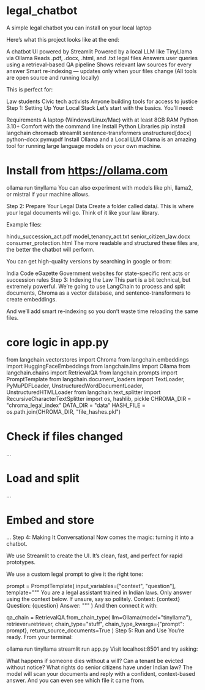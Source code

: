 # legal_chatbot
A simple legal chatbot you can install on your local laptop

Here’s what this project looks like at the end:

A chatbot UI powered by Streamlit
Powered by a local LLM like TinyLlama via Ollama
Reads .pdf, .docx, .html, and .txt legal files
Answers user queries using a retrieval-based QA pipeline
Shows relevant law sources for every answer
Smart re-indexing — updates only when your files change
(All tools are open source and running locally)

This is perfect for:

Law students
Civic tech activists
Anyone building tools for access to justice
Step 1: Setting Up Your Local Stack
Let’s start with the basics. You’ll need:

Requirements
A laptop (Windows/Linux/Mac) with at least 8GB RAM
Python 3.10+
Comfort with the command line
Install Python Libraries
pip install langchain chromadb streamlit sentence-transformers unstructured[docx] python-docx pymupdf
Install Ollama and a Local LLM
Ollama is an amazing tool for running large language models on your own machine.

# Install from https://ollama.com
ollama run tinyllama
You can also experiment with models like phi, llama2, or mistral if your machine allows.

Step 2: Prepare Your Legal Data
Create a folder called data/. This is where your legal documents will go. Think of it like your law library.

Example files:

hindu_succession_act.pdf
model_tenancy_act.txt
senior_citizen_law.docx
consumer_protection.html
The more readable and structured these files are, the better the chatbot will perform.

You can get high-quality versions by searching in google or from:

India Code
eGazette
Government websites for state-specific rent acts or succession rules
Step 3: Indexing the Law
This part is a bit technical, but extremely powerful. We’re going to use LangChain to process and split documents, Chroma as a vector database, and sentence-transformers to create embeddings.

And we’ll add smart re-indexing so you don’t waste time reloading the same files.

# core logic in app.py
from langchain.vectorstores import Chroma
from langchain.embeddings import HuggingFaceEmbeddings
from langchain.llms import Ollama
from langchain.chains import RetrievalQA
from langchain.prompts import PromptTemplate
from langchain.document_loaders import TextLoader, PyMuPDFLoader, UnstructuredWordDocumentLoader, UnstructuredHTMLLoader
from langchain.text_splitter import RecursiveCharacterTextSplitter
import os, hashlib, pickle
CHROMA_DIR = "chroma_legal_index"
DATA_DIR = "data"
HASH_FILE = os.path.join(CHROMA_DIR, "file_hashes.pkl")
# Check if files changed
...
# Load and split
...
# Embed and store
...
Step 4: Making It Conversational
Now comes the magic: turning it into a chatbot.

We use Streamlit to create the UI. It’s clean, fast, and perfect for rapid prototypes.

We use a custom legal prompt to give it the right tone:

prompt = PromptTemplate(
    input_variables=["context", "question"],
    template="""
You are a legal assistant trained in Indian laws. Only answer using the context below. If unsure, say so politely.
Context:
{context}
Question:
{question}
Answer:
"""
)
And then connect it with:

qa_chain = RetrievalQA.from_chain_type(
    llm=Ollama(model="tinyllama"),
    retriever=retriever,
    chain_type="stuff",
    chain_type_kwargs={"prompt": prompt},
    return_source_documents=True
)
Step 5: Run and Use
You’re ready. From your terminal:

ollama run tinyllama
streamlit run app.py
Visit localhost:8501 and try asking:

What happens if someone dies without a will?
Can a tenant be evicted without notice?
What rights do senior citizens have under Indian law?
The model will scan your documents and reply with a confident, context-based answer. And you can even see which file it came from.

